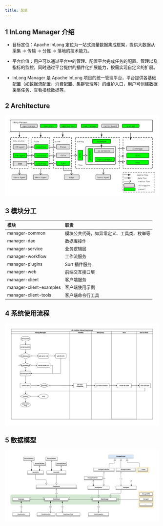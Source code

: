 ```yaml
---
title: 总览
---
```


## 1 InLong Manager 介绍

- 目标定位：Apache InLong 定位为一站式海量数据集成框架，提供大数据从采集 -> 传输 -> 分拣 -> 落地的技术能力。

- 平台价值：用户可以通过平台中的管理、配置平台完成任务的配置、管理以及指标的监控，同时通过平台提供的插件化扩展能力，按需实现自定义的扩展。

- InLong Manager 是 Apache InLong 项目的统一管理平台，平台提供各基础配置（如数据流配置、消费配置、集群管理等）的维护入口，用户可创建数据采集任务、查看指标数据等。 

## 2 Architecture

![](img/inlong-manager.png)

## 3 模块分工

| 模块 | 职责 |
| :-----| :---- |
| manager-common | 模块公共代码，如异常定义、工具类、枚举等 |
| manager-dao | 数据库操作 |
| manager-service | 业务逻辑层 |
| manager-workflow | 工作流服务 |
| manager-plugins | Sort 插件服务 |
| manager-web | 前端交互接口层 |
| manager-client | 客户端服务 |
| manager-client-examples | 客户端使用示例 |
| manager-client-tools | 客户端命令行工具 |

## 4 系统使用流程

![](img/interactive.jpg)

## 5 数据模型
![](img/datamodel.jpg)
